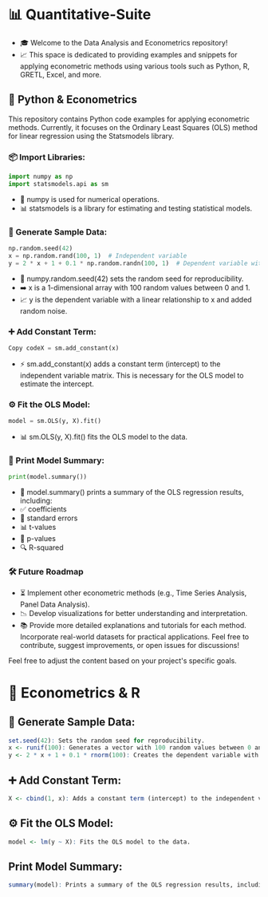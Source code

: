 # 📊 Quantitative-Suite

- 🎓 Welcome to the Data Analysis and Econometrics repository!
- 📈 This space is dedicated to providing examples and snippets for applying econometric methods using various tools such as Python, R, GRETL, Excel, and more. 

## 🐍 Python & Econometrics

This repository contains Python code examples for applying econometric methods. Currently, it focuses on the Ordinary Least Squares (OLS) method for linear regression using the Statsmodels library.

### 📦 Import Libraries:

```python
import numpy as np
import statsmodels.api as sm
```
- 🔢 numpy is used for numerical operations.
- 📊 statsmodels is a library for estimating and testing statistical models.

### 🎲 Generate Sample Data:

```python
np.random.seed(42)
x = np.random.rand(100, 1)  # Independent variable
y = 2 * x + 1 + 0.1 * np.random.randn(100, 1)  # Dependent variable with noise
```
- 🎯 numpy.random.seed(42) sets the random seed for reproducibility.
- ➡️ x is a 1-dimensional array with 100 random values between 0 and 1.
- 📈 y is the dependent variable with a linear relationship to x and added random noise.

### ➕ Add Constant Term:

```python
Copy codeX = sm.add_constant(x)
```
- ⚡ sm.add_constant(x) adds a constant term (intercept) to the independent variable matrix. This is necessary for the OLS model to estimate the intercept.

### ⚙️ Fit the OLS Model:

```python
model = sm.OLS(y, X).fit()
```
- 📊 sm.OLS(y, X).fit() fits the OLS model to the data.

### 📜 Print Model Summary:

```python
print(model.summary())
```
- 📝 model.summary() prints a summary of the OLS regression results, including:
- ✅ coefficients
- 📏 standard errors
- 📊 t-values
- 🧪 p-values
- 🔍 R-squared

### 🛠️ Future Roadmap

- ⏳ Implement other econometric methods (e.g., Time Series Analysis, Panel Data Analysis).
- 📉 Develop visualizations for better understanding and interpretation.
- 📚 Provide more detailed explanations and tutorials for each method.
Incorporate real-world datasets for practical applications.
Feel free to contribute, suggest improvements, or open issues for discussions!

Feel free to adjust the content based on your project's specific goals.

# 📘 Econometrics & R

## 🎲 Generate Sample Data:

```R
set.seed(42): Sets the random seed for reproducibility.
x <- runif(100): Generates a vector with 100 random values between 0 and 1.
y <- 2 * x + 1 + 0.1 * rnorm(100): Creates the dependent variable with a linear relationship to x and adds some random noise.
```

## ➕ Add Constant Term:

```R
X <- cbind(1, x): Adds a constant term (intercept) to the independent variable matrix. This is necessary for the OLS model to estimate the intercept.
```

## ⚙️ Fit the OLS Model:

```R
model <- lm(y ~ X): Fits the OLS model to the data.
```

## Print Model Summary:

```R
summary(model): Prints a summary of the OLS regression results, including coefficients, standard errors, t-values, p-values, and R-squared.
```

